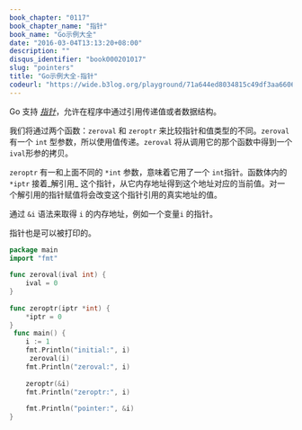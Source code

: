 ```yaml
---
book_chapter: "0117"
book_chapter_name: "指针"
book_name: "Go示例大全"
date: "2016-03-04T13:13:20+08:00"
description: ""
disqus_identifier: "book000201017"
slug: "pointers"
title: "Go示例大全-指针"
codeurl: "https://wide.b3log.org/playground/71a644ed8034815c49df3aa6606ed95f.go"
---
```

 
Go 支持 <em><a href="http://zh.wikipedia.org/wiki/%E6%8C%87%E6%A8%99_(%E9%9B%BB%E8%85%A6%E7%A7%91%E5%AD%B8)">指针</a></em>，允许在程序中通过引用传递值或者数据结构。





我们将通过两个函数：`zeroval` 和 `zeroptr` 来比较指针和值类型的不同。`zeroval` 有一个 `int` 型参数，所以使用值传递。`zeroval` 将从调用它的那个函数中得到一个 `ival`形参的拷贝。

`zeroptr` 有一和上面不同的 `*int` 参数，意味着它用了一个 `int`指针。函数体内的 `*iptr` 接着_解引用_ 这个指针，从它内存地址得到这个地址对应的当前值。对一个解引用的指针赋值将会改变这个指针引用的真实地址的值。





通过 `&i` 语法来取得 `i` 的内存地址，例如一个变量`i` 的指针。

指针也是可以被打印的。
 

```Go
package main  
import "fmt"  
 
func zeroval(ival int) {
    ival = 0
}  
 
func zeroptr(iptr *int) {
    *iptr = 0
}  
 func main() {
    i := 1
    fmt.Println("initial:", i)  
     zeroval(i)
    fmt.Println("zeroval:", i)  
 
    zeroptr(&i)
    fmt.Println("zeroptr:", i)  
 
    fmt.Println("pointer:", &i)
}  
```
